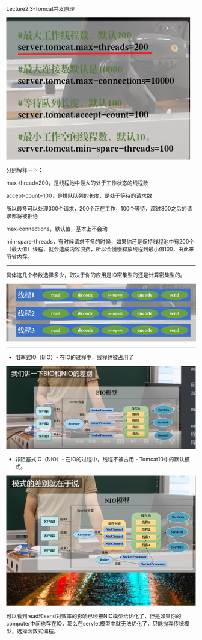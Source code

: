 Lecture2.3-Tomcat并发原理

![image-20221228171735325](https://raw.githubusercontent.com/sunmiao0301/Public-Pic-Bed/main/imgfromPicGO/202212281717417.png)

分别解释一下：

max-thread=200，是线程池中最大的处于工作状态的线程数

accept-count=100，是排队队列的长度，是处于等待的请求数

所以最多可以处理300个请求，200个正在工作，100个等待，超过300之后的请求都将被拒绝

max-connections，默认值，基本上不会动

min-spare-threads，有时候请求不多的时候，如果你还是保持线程池中有200个（最大值）线程，就会造成内容浪费，所以会慢慢释放线程到最小值100，由此来节省内存。

---------------------

具体这几个参数选择多少，取决于你的应用是IO密集型的还是计算密集型的。

![image-20221228173148588](https://raw.githubusercontent.com/sunmiao0301/Public-Pic-Bed/main/imgfromPicGO/202212281731685.png)

---

- 阻塞式IO（BIO）- 在IO的过程中，线程也被占用了

![image-20221228172633624](https://raw.githubusercontent.com/sunmiao0301/Public-Pic-Bed/main/imgfromPicGO/202212281726855.png)

- 非阻塞式IO（NIO）- 在IO的过程中，线程不被占用 - Tomcat10中的默认模式。

![image-20221228172813879](https://raw.githubusercontent.com/sunmiao0301/Public-Pic-Bed/main/imgfromPicGO/202212281728157.png)

可以看到read和send对效率的影响已经被NIO模型给优化了，但是如果你的computer中间也存在IO，那么在servlet模型中就无法优化了，只能抛弃传统模型，选择函数式编程。